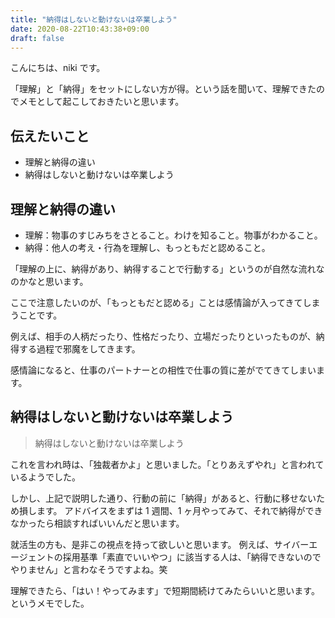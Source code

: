 ```yaml
---
title: "納得はしないと動けないは卒業しよう"
date: 2020-08-22T10:43:38+09:00
draft: false
---
```


こんにちは、niki です。

「理解」と「納得」をセットにしない方が得。という話を聞いて、理解できたのでメモとして起こしておきたいと思います。

## 伝えたいこと

- 理解と納得の違い
- 納得はしないと動けないは卒業しよう

## 理解と納得の違い

- 理解：物事のすじみちをさとること。わけを知ること。物事がわかること。
- 納得：他人の考え・行為を理解し、もっともだと認めること。

「理解の上に、納得があり、納得することで行動する」というのが自然な流れなのかなと思います。

ここで注意したいのが、「もっともだと認める」ことは感情論が入ってきてしまうことです。

例えば、相手の人柄だったり、性格だったり、立場だったりといったものが、納得する過程で邪魔をしてきます。

感情論になると、仕事のパートナーとの相性で仕事の質に差がでてきてしまいます。

## 納得はしないと動けないは卒業しよう

> 納得はしないと動けないは卒業しよう

これを言われ時は、「独裁者かよ」と思いました。「とりあえずやれ」と言われているようでした。

しかし、上記で説明した通り、行動の前に「納得」があると、行動に移せないため損します。
アドバイスをまずは 1 週間、1 ヶ月やってみて、それで納得ができなかったら相談すればいいんだと思います。

就活生の方も、是非この視点を持って欲しいと思います。
例えば、サイバーエージェントの採用基準「素直でいいやつ」に該当する人は、「納得できないのでやりません」と言わなそうですよね。笑

理解できたら、「はい！やってみます」で短期間続けてみたらいいと思います。というメモでした。
